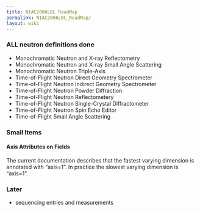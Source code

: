 ```yaml
---
title: NIAC2006LBL RoadMap
permalink: NIAC2006LBL_RoadMap/
layout: wiki
---
```


### **ALL** neutron definitions **done**

-   Monochromatic Neutron and X-ray Reflectometry
-   Monochromatic Neutron and X-ray Small Angle Scattering
-   Monochromatic Neutron Triple-Axis
-   Time-of-Flight Neutron Direct Geometry Spectrometer
-   Time-of-Flight Neutron Indirect Geometry Spectrometer
-   Time-of-Flight Neutron Powder Diffraction
-   Time-of-Flight Neutron Reflectometery
-   Time-of-Flight Neutron Single-Crystal Diffractometer
-   Time-of-Flight Neutron Spin Echo Editor
-   Time-of-Flight Small Angle Scattering

### Small Items

#### Axis Attributes on Fields

The current documentation describes that the fastest varying dimension
is annotated with “axis=1”. In practice the slowest varying dimension is
“axis=1”.

### Later

-   sequencing entries and measurements


